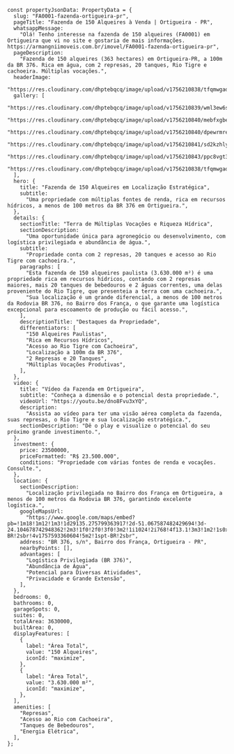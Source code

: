     const propertyJsonData: PropertyData = {
      slug: "FA0001-fazenda-ortigueira-pr",
      pageTitle: "Fazenda de 150 Alqueires à Venda | Ortigueira - PR",
      whatsappMessage:
        "Olá! Tenho interesse na fazenda de 150 alqueires (FA0001) em Ortigueira que vi no site e gostaria de mais informações. https://armangniimoveis.com.br/imovel/FA0001-fazenda-ortigueira-pr",
      pageDescription:
        "Fazenda de 150 alqueires (363 hectares) em Ortigueira-PR, a 100m da BR 376. Rica em água, com 2 represas, 20 tanques, Rio Tigre e cachoeira. Múltiplas vocações.",
      headerImage:
        "https://res.cloudinary.com/dhptebqcq/image/upload/v1756210838/tfqmwgadp82eb1ns0rlz.jpg",
      gallery: [
        "https://res.cloudinary.com/dhptebqcq/image/upload/v1756210839/wml3ew6sgspsk4xmiher.jpg",
        "https://res.cloudinary.com/dhptebqcq/image/upload/v1756210840/mebfxgbexzdc1yiacian.jpg",
        "https://res.cloudinary.com/dhptebqcq/image/upload/v1756210840/dpewrmrevcwzkvkyxwnm.jpg",
        "https://res.cloudinary.com/dhptebqcq/image/upload/v1756210841/sd2kzhlytke5labb6mfu.jpg",
        "https://res.cloudinary.com/dhptebqcq/image/upload/v1756210843/ppc8vgt3tphooe1ytww3.jpg",
        "https://res.cloudinary.com/dhptebqcq/image/upload/v1756210838/tfqmwgadp82eb1ns0rlz.jpg",
      ],
      hero: {
        title: "Fazenda de 150 Alqueires em Localização Estratégica",
        subtitle:
          "Uma propriedade com múltiplas fontes de renda, rica em recursos hídricos, a menos de 100 metros da BR 376 em Ortigueira.",
      },
      details: {
        sectionTitle: "Terra de Múltiplas Vocações e Riqueza Hídrica",
        sectionDescription:
          "Uma oportunidade única para agronegócio ou desenvolvimento, com logística privilegiada e abundância de água.",
        subtitle:
          "Propriedade conta com 2 represas, 20 tanques e acesso ao Rio Tigre com cachoeira.",
        paragraphs: [
          "Esta fazenda de 150 alqueires paulista (3.630.000 m²) é uma propriedade rica em recursos hídricos, contando com 2 represas maiores, mais 20 tanques de bebedouros e 2 águas correntes, uma delas proveniente do Rio Tigre, que presenteia a terra com uma cachoeira.",
          "Sua localização é um grande diferencial, a menos de 100 metros da Rodovia BR 376, no Bairro dos França, o que garante uma logística excepcional para escoamento de produção ou fácil acesso.",
        ],
        descriptionTitle: "Destaques da Propriedade",
        differentiators: [
          "150 Alqueires Paulistas",
          "Rica em Recursos Hídricos",
          "Acesso ao Rio Tigre com Cachoeira",
          "Localização a 100m da BR 376",
          "2 Represas e 20 Tanques",
          "Múltiplas Vocações Produtivas",
        ],
      },
      video: {
        title: "Vídeo da Fazenda em Ortigueira",
        subtitle: "Conheça a dimensão e o potencial desta propriedade.",
        videoUrl: "https://youtu.be/dno8Fvu3xYQ",
        description:
          "Assista ao vídeo para ter uma visão aérea completa da fazenda, suas represas, o Rio Tigre e sua localização estratégica.",
        sectionDescription: "Dê o play e visualize o potencial do seu próximo grande investimento.",
      },
      investment: {
        price: 23500000,
        priceFormatted: "R$ 23.500.000",
        conditions: "Propriedade com várias fontes de renda e vocações. Consulte.",
      },
      location: {
        sectionDescription:
          "Localização privilegiada no Bairro dos França em Ortigueira, a menos de 100 metros da Rodovia BR 376, garantindo excelente logística.",
        googleMapsUrl:
          "https://www.google.com/maps/embed?pb=!1m18!1m12!1m3!1d29135.275799363917!2d-51.067587482429694!3d-24.104678742948362!2m3!1f0!2f0!3f0!3m2!1i1024!2i768!4f13.1!3m3!1m2!1s0x94ebe98b9055f173%3A0x12d2502d3a83c0fd!2sBairro%20dos%20Fran%C3%A7as!5e0!3m2!1spt-BR!2sbr!4v1757593360604!5m2!1spt-BR!2sbr",
        address: "BR 376, s/n°, Bairro dos França, Ortigueira - PR",
        nearbyPoints: [],
        advantages: [
          "Logística Privilegiada (BR 376)",
          "Abundância de Água",
          "Potencial para Diversas Atividades",
          "Privacidade e Grande Extensão",
        ],
      },
      bedrooms: 0,
      bathrooms: 0,
      garageSpots: 0,
      suites: 0,
      totalArea: 3630000,
      builtArea: 0,
      displayFeatures: [
        {
          label: "Área Total",
          value: "150 Alqueires",
          iconId: "maximize",
        },
        {
          label: "Área Total",
          value: "3.630.000 m²",
          iconId: "maximize",
        },
      ],
      amenities: [
        "Represas",
        "Acesso ao Rio com Cachoeira",
        "Tanques de Bebedouros",
        "Energia Elétrica",
      ],
    };
